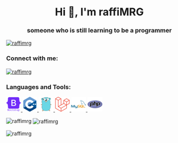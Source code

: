  <h1 align="center">Hi 👋, I'm raffiMRG</h1>
<h3 align="center">someone who is still learning to be a programmer</h3>

<p align="left"> <a href="https://github.com/raffiMRG"><img src="https://github-profile-trophy.vercel.app/?username=raffimrg" alt="raffimrg" /></a> </p>

<h3 align="left">Connect with me:</h3>
<p align="left">
<a href="https://linkedin.com/in/raffimrg" target="blank"><img align="center" src="https://raw.githubusercontent.com/rahuldkjain/github-profile-readme-generator/master/src/images/icons/Social/linked-in-alt.svg" alt="raffimrg" height="30" width="40" /></a>
</p>

<h3 align="left">Languages and Tools:</h3>
<p align="left"> 
  <a href="https://getbootstrap.com" target="_blank" rel="noreferrer"> 
    <img src="https://raw.githubusercontent.com/devicons/devicon/master/icons/bootstrap/bootstrap-plain-wordmark.svg" alt="bootstrap" width="40" height="40"/> 
  </a> 
  <a href="https://www.w3schools.com/cpp/" target="_blank" rel="noreferrer"> 
    <img src="https://raw.githubusercontent.com/devicons/devicon/master/icons/cplusplus/cplusplus-original.svg" alt="cplusplus" width="40" height="40"/> 
  </a> 
  <a href="https://golang.org" target="_blank" rel="noreferrer"> 
    <img src="https://raw.githubusercontent.com/devicons/devicon/master/icons/go/go-original.svg" alt="go" width="40" height="40"/> 
  </a> 
  <a href="https://laravel.com/" target="_blank" rel="noreferrer"> 
    <img src="https://raw.githubusercontent.com/devicons/devicon/master/icons/laravel/laravel-original.svg" alt="laravel" width="40" height="40"/> 
  </a> 
  <a href="https://www.mysql.com/" target="_blank" rel="noreferrer"> 
    <img src="https://raw.githubusercontent.com/devicons/devicon/master/icons/mysql/mysql-original-wordmark.svg" alt="mysql" width="40" height="40"/> 
  </a> 
  <a href="https://www.php.net" target="_blank" rel="noreferrer"> 
    <img src="https://raw.githubusercontent.com/devicons/devicon/master/icons/php/php-original.svg" alt="php" width="40" height="40"/> 
  </a> 
</p>

<p><img align="left" src="https://github-readme-stats.vercel.app/api/top-langs?username=raffimrg&show_icons=true&locale=en&layout=compact&theme=dark" alt="raffimrg" /></p>

<p>&nbsp;<img align="center" src="https://github-readme-stats.vercel.app/api?username=raffimrg&show_icons=true&locale=en&theme=dark" alt="raffimrg" /></p>

<p><img align="center" src="https://github-readme-streak-stats.herokuapp.com/?user=raffimrg&theme=dark" alt="raffimrg" /></p>
